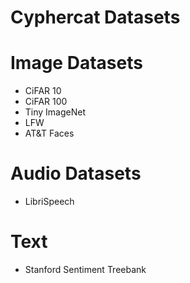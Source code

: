 # Cyphercat Datasets

# Image Datasets
- CiFAR 10
- CiFAR 100
- Tiny ImageNet
- LFW
- AT&T Faces

# Audio Datasets
- LibriSpeech

# Text
- Stanford Sentiment Treebank

